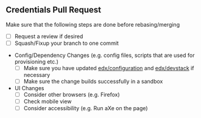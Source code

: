 Credentials Pull Request
---

Make sure that the following steps are done before rebasing/merging

  - [ ] Request a review if desired
  - [ ] Squash/Fixup your branch to one commit
  - Config/Dependency Changes (e.g. config files, scripts that are used for provisioning etc.)
    - [ ] Make sure you have updated [edx/configuration](https://github.com/edx/configuration) and [edx/devstack](https://github.com/edx/devstack) if necessary
    - [ ] Make sure the change builds successfully in a sandbox
  - UI Changes 
    - [ ] Consider other browsers (e.g. Firefox)
    - [ ] Check mobile view
    - [ ] Consider accessibility (e.g. Run aXe on the page)
